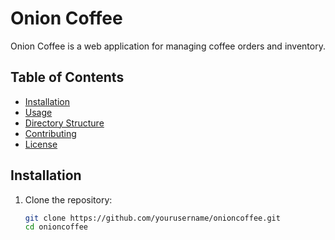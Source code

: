 # Onion Coffee

Onion Coffee is a web application for managing coffee orders and inventory.

## Table of Contents
- [Installation](#installation)
- [Usage](#usage)
- [Directory Structure](#directory-structure)
- [Contributing](#contributing)
- [License](#license)

## Installation

1. Clone the repository:
   ```bash
   git clone https://github.com/yourusername/onioncoffee.git
   cd onioncoffee

